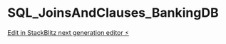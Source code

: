# SQL_JoinsAndClauses_BankingDB

[Edit in StackBlitz next generation editor ⚡️](https://stackblitz.com/~/github.com/JMiranda87/SQL_JoinsAndClauses_BankingDB)